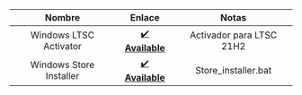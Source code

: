 | Nombre | Enlace | Notas |
| :-: | :-: | :-: |
| Windows LTSC Activator | [✔️ **Available**](https://www.mediafire.com/file/o99ssa09w8o85mg/LTSC.zip/file) | Activador para LTSC 21H2 |
| Windows Store Installer | [✔️ **Available**](https://www.mediafire.com/file/8gorwha91g0dfmo/Store_Installer.zip/file) | Store_installer.bat 
